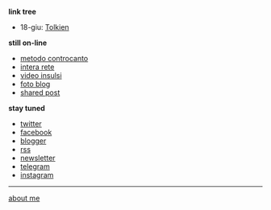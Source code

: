 **link tree**  
- 18-giu: [Tolkien](https://cacioman.github.io/ingiro-w22y22-tolkien.html)

**still on-line**  
- [metodo controcanto](https://cacioman.github.io/MetodoControcanto.html)
- [intera rete](https://cacioman.github.io/interarete.html)
- [video insulsi](https://www.youtube.com/c/ClaudioGatti44)  
- [foto blog](https://flickr.com/photos/cacioman/)  
- [shared post](https://t.me/s/cacioshared)  

**stay tuned**  

- [twitter](https://twitter.com/cacioman)
- [facebook](https://www.facebook.com/ClaudioGatti63)
- [blogger](https://cacioman.blogspot.com/)
- [rss](http://feeds2.feedburner.com/cacioman)
- [newsletter](https://tinyletter.com/cacioman)
- [telegram](https://t.me/s/cacioman)
- [instagram](https://www.instagram.com/cacioman63/)

---    
[about me](https://about.me/cacioman) 
